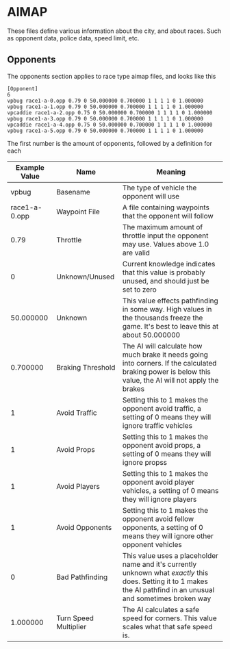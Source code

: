  # AIMAP
 
These files define various information about the city, and about races. Such as opponent data, police data, speed limit, etc.

## Opponents
The opponents section applies to race type aimap files, and looks like this
```
[Opponent]
6
vpbug race1-a-0.opp 0.79 0 50.000000 0.700000 1 1 1 1 0 1.000000
vpbug race1-a-1.opp 0.79 0 50.000000 0.700000 1 1 1 1 0 1.000000
vpcaddie race1-a-2.opp 0.75 0 50.000000 0.700000 1 1 1 1 0 1.000000
vpbug race1-a-3.opp 0.79 0 50.000000 0.700000 1 1 1 1 0 1.000000
vpcaddie race1-a-4.opp 0.75 0 50.000000 0.700000 1 1 1 1 0 1.000000
vpbug race1-a-5.opp 0.79 0 50.000000 0.700000 1 1 1 1 0 1.000000
```

The first number is the amount of opponents, followed by a definition for each


|Example Value|Name|Meaning|
|-----|-----|-----|
|vpbug|Basename|The type of vehicle the opponent will use|
|race1-a-0.opp|Waypoint File|A file containing waypoints that the opponent will follow|
|0.79|Throttle|The maximum amount of throttle input the opponent may use. Values above 1.0 are valid|
|0|Unknown/Unused|Current knowledge indicates that this value is probably unused, and should just be set to zero|
|50.000000|Unknown|This value effects pathfinding in some way. High values in the thousands freeze the game. It's best to leave this at about 50.000000|
|0.700000|Braking Threshold|The AI will calculate how much brake it needs going into corners. If the calculated braking power is below this value, the AI will not apply the brakes|
|1|Avoid Traffic|Setting this to 1 makes the opponent avoid traffic, a setting of 0 means they will ignore traffic vehicles|
|1|Avoid Props|Setting this to 1 makes the opponent avoid props, a setting of 0 means they will ignore propss|
|1|Avoid Players|Setting this to 1 makes the opponent avoid player vehicles, a setting of 0 means they will ignore players|
|1|Avoid Opponents|Setting this to 1 makes the opponent avoid fellow opponents, a setting of 0 means they will ignore other opponent vehicles|
|0|Bad Pathfinding|This value uses a placeholder name and it's currently unknown what *exactly* this does. Setting it to 1 makes the AI pathfind in an unusual and sometimes broken way|
|1.000000|Turn Speed Multiplier|The AI calculates a safe speed for corners. This value scales what that safe speed is.|
